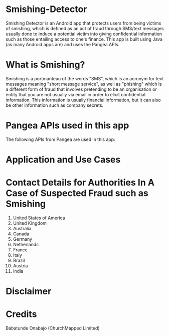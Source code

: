 # Smishing-Detector
Smishing Detector is an Android app that protects users from being victims of smishing, which is defined as an act of fraud through SMS/text messages usually done to induce a potential victim into giving confidential information such as those entailing access to one's finance. This app is built using Java (as many Android apps are) and uses the Pangea APIs.

# What is Smishing?
Smishing is a portmanteau of the words "SMS", which is an acronym for text messages meaning "short message service", as well as "phishing" which is a different form of fraud that involves pretending to be an organisation or entity that you are not usually via email in order to elicit confidential information. This information is usually financial information, but it can also be other information such as company secrets. 

# Pangea APIs used in this app
The following APIs from Pangea are used in this app:

# Application and Use Cases

# Contact Details for Authorities In A Case of Suspected Fraud such as Smishing
1. United States of America
2. United Kingdom
3. Australia
4. Canada
5. Germany
6. Netherlands
7. France
8. Italy
9. Brazil
10. Austria
11. India

# Disclaimer

# Credits
Babatunde Onabajo (ChurchMapped Limited)
